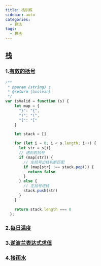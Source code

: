 ```yaml
---
title: 栈训练
sidebar: auto
categories:
  - 算法
tags:
  - 算法
---
```


## [栈](https://leetcode-cn.com/tag/stack/)

### 1.[有效的括号](https://leetcode-cn.com/problems/valid-parentheses/)
```js
/**
 * @param {string} s
 * @return {boolean}
 */
var isValid = function (s) {
    let map = {
      "}": "{",
      ")": "(",
      "]": "["
    }

    let stack = []

    for (let i = 0; i < s.length; i++) {
      let str = s[i]
      // 遇到右括号
      if (map[str]) {
        // 左括号出栈判断匹配
        if (map[str] !== stack.pop()) {
          return false
        }
      } else {
        // 左括号进栈
        stack.push(str)
      }
    }

    return stack.length === 0
  };
```
### 2.[每日温度](https://leetcode-cn.com/problems/daily-temperatures/)

### 3.[逆波兰表达式求值](https://leetcode-cn.com/problems/evaluate-reverse-polish-notation/)

### 4.[接雨水](https://leetcode-cn.com/problems/trapping-rain-water/)